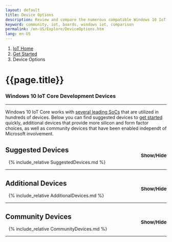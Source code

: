 ```yaml
---
layout: default
title: Device Options
description: Review and compare the numerous compatible Windows 10 IoT Core development boards
keyword: community, iot, boards, windows iot, comparison
permalink: /en-US/Explore/DeviceOptions.htm
lang: en-US
---
```

<style>
.sectionControls
{
	font-size:15px;
	float:right;
	position:relative;
	top:20px;
}
.sectionControls a
{
	padding-left: 10px;
}
.section {
	padding-left: 10px;
}
</style>

<ol class="breadcrumb">
  <li>
    <a href="https://developer.microsoft.com/en-us/windows/iot">IoT Home</a>
  </li>
  <li>
    <a href="{{site.baseurl}}/{{page.lang}}/GetStarted.htm">Get Started</a>
  </li>
  <li class="active">Device Options</li>
</ol>

<h1 class="page-title">{{page.title}}</h1>

<h3>Windows 10 IoT Core Development Devices</h3>
<hr>
<p>Windows 10 IoT Core works with <a href="{{site.baseurl}}/{{page.lang}}/explore/SoC.md">several leading SoCs</a> that are utilized in hundreds of devices. Below you can find suggested devices to <a href="{{site.baseurl}}/{{page.lang}}/GetStarted.htm">get started</a> quickly, additional devices that provide more silicon and form factor choices, as well as community devices that have been enabled independt of Microsoft involvement. </p>

<h2> <a onClick="toggleSection('SuggestedDevices');return false;">Suggested Devices </a>
	<div class="sectionControls">
		<a class="sectionToggle" onClick="toggleSection('SuggestedDevices');return false;">Show/Hide</a>
	</div>
</h2>
<div class="SuggestedDevices section" markdown="1">
{% include_relative SuggestedDevices.md %}
</div>
<hr>
<h2> <a onClick="toggleSection('AdditionalDevices');return false;">Additional Devices </a>
	<div class="sectionControls">
		<a class="sectionToggle" onClick="toggleSection('AdditionalDevices');return false;">Show/Hide</a>
	</div>
</h2>
<div class="AdditionalDevices section" markdown="1">
{% include_relative AdditionalDevices.md %}
</div>
<hr>
<h2> <a onClick="toggleSection('CommunityDevices');return false;">Community Devices </a>
	<div class="sectionControls">
		<a class="sectionToggle" onClick="toggleSection('CommunityDevices');return false;">Show/Hide</a>
	</div>
</h2>
<div class="CommunityDevices section" markdown="1">
{% include_relative CommunityDevices.md %}
</div>
<hr>

<script>
		function toggleSection(section) {
			$("."+section+".section").toggle('slow');
		}

		function contribute(section) {			
			var pagePath="{{site.repositoryurl}}{{page.path}}";
			
			var url = pagePath.replace("Explore", "Explore/" + section); 
			
	  	var win = window.open(url, '_blank');
  		win.focus();
		}

		window.onload = function() {
      $(".section").hide();
      $(".javascriptWarn").hide();
      $(".searchTools").show();
      if(window.location.hash) {
			  $(location.hash).parent().show();
			  window.scrollTo(0, $(location.hash).offset().top);
			} 
    }
</script>